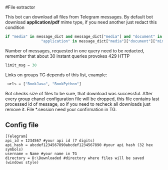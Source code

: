 #File extractor

This bot can download all files from Telegram messages. By default bot download **application/pdf** mime type, if you need another just redact this condition 
````python
if "media" in message_dict and message_dict["media"] and "document" in message_dict["media"] and \
                "application" in message_dict["media"]["document"]["mime_type"]
````
Number of messages, requested in one query need to be redacted, remember that about 30 instant queries provokes 429 HTTP
````python
limit_msg = 30
````
Links on groups TG depends of this list, example:
````python
 urls = ["BookJava", "BookPython"]
````
Bot checks size of files to be sure, that download was successful. After every group chanel configuration file will be dropped, this file contains last processed id of message, so if you need to recheck all downloads just remove it. File *.session need your confirmation in TG.
## Config file

```
[Telegram]
api_id = 1234567 #your api id (7 digits)
api_hash = abcdef1234567890abcdef1234567890 #your api hash (32 hex symbols)
username = Name #your name in TG
directory = D:\Downloaded #directory where files will be saved (windows style)
```